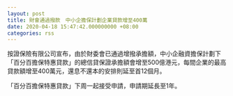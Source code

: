 ```yaml
---
layout: post
title: 財會通過撥款　中小企擔保計劃企業貸款增至400萬
date: 2020-04-18 15:47:42.000000000 +08:00
categories: rss
---
```


按證保險有限公司宣布，由於財委會已通過增撥承擔額，中小企融資擔保計劃下「百分百擔保特惠貸款」的總信貸保證承擔額會增至500億港元，每間企業的最高貸款額增至400萬元，還息不還本的安排則延至首12個月。

「百分百擔保特惠貸款」下周一起接受申請，申請期延長至1年。
